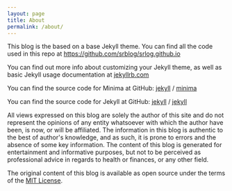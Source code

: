 ```yaml
---
layout: page
title: About
permalink: /about/
---
```


This blog is the based on a base Jekyll theme. You can find all the code used in this repo at https://github.com/srblog/srlog.github.io

You can find out more info about customizing your Jekyll theme, as well as basic Jekyll usage documentation at [jekyllrb.com](https://jekyllrb.com/)

You can find the source code for Minima at GitHub:
[jekyll][jekyll-organization] /
[minima](https://github.com/jekyll/minima)

You can find the source code for Jekyll at GitHub:
[jekyll][jekyll-organization] /
[jekyll](https://github.com/jekyll/jekyll)

[jekyll-organization]: https://github.com/jekyll

All views expressed on this blog are solely the author of this site and do not represent the opinions of any entity whatsoever with which the author have been, is now, or will be affiliated.
The information in this blog is authentic to the best of author's knowledge, and as such, it is prone to errors and the absence of some key information.
The content of this blog is generated for entertainment and informative purposes, but not to be perceived as professional advice in regards to health or finances, or any other field.

The original content of this blog is available as open source under the terms of the [MIT License](http://opensource.org/licenses/MIT).
